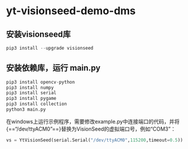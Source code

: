 # yt-visionseed-demo-dms

## 安装visionseed库

```python
pip3 install --upgrade visionseed
```

## 安装依赖库，运行 main.py
```python
pip3 install opencv-python
pip3 install numpy
pip3 install serial
pip3 install pygame
pip3 install collection
python3 main.py
```

在windows上运行示例程序，需要修改example.py中连接端口的代码，并将{==“/dev/ttyACM0”==}替换为VisionSeed的虚拟端口号，例如“COM3”：

```python
vs = YtVisionSeed(serial.Serial("/dev/ttyACM0",115200,timeout=0.5))
```
